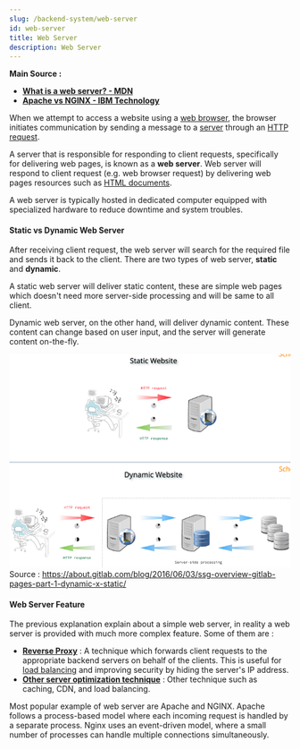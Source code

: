 ```yaml
---
slug: /backend-system/web-server
id: web-server
title: Web Server
description: Web Server
---
```


**Main Source :**

- **[What is a web server? - MDN](https://developer.mozilla.org/en-US/docs/Learn/Common_questions/Web_mechanics/What_is_a_web_server)**
- **[Apache vs NGINX - IBM Technology](https://youtu.be/9nyiY-psbMs?si=awdYABj62-vySNKk)**

When we attempt to access a website using a [web browser](/internet-and-web/web-browser), the browser initiates communication by sending a message to a [server](/computer-networking/server) through an [HTTP request](/computer-networking/http-https).

A server that is responsible for responding to client requests, specifically for delivering web pages, is known as a **web server**. Web server will respond to client request (e.g. web browser request) by delivering web pages resources such as [HTML documents](/internet-and-web/html).

A web server is typically hosted in dedicated computer equipped with specialized hardware to reduce downtime and system troubles.

#### Static vs Dynamic Web Server

After receiving client request, the web server will search for the required file and sends it back to the client. There are two types of web server, **static** and **dynamic**.

A static web server will deliver static content, these are simple web pages which doesn't need more server-side processing and will be same to all client.

Dynamic web server, on the other hand, will deliver dynamic content. These content can change based on user input, and the server will generate content on-the-fly.

![Comparison between static and dynamic web server](./static-dynamic-web-server.png)  
Source : https://about.gitlab.com/blog/2016/06/03/ssg-overview-gitlab-pages-part-1-dynamic-x-static/

#### Web Server Feature

The previous explanation explain about a simple web server, in reality a web server is provided with much more complex feature. Some of them are :

- **[Reverse Proxy](/computer-networking/proxy#reverse-proxy)** : A technique which forwards client requests to the appropriate backend servers on behalf of the clients. This is useful for [load balancing](/computer-networking/server#server-optimization) and improving security by hiding the server's IP address.
- **[Other server optimization technique](/computer-networking/server#server-optimization)** : Other technique such as caching, CDN, and load balancing.

Most popular example of web server are Apache and NGINX. Apache follows a process-based model where each incoming request is handled by a separate process. Nginx uses an event-driven model, where a small number of processes can handle multiple connections simultaneously.
